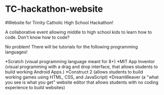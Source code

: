 TC-hackathon-website
====================

#Website for Trinity Catholic High School Hackathon!

A collaborative event allowing middle to high school kids to learn how to code. <return> Don't know how to code?

<return>

No problem! There will be tutorials for the following programming languages!

<return>

*Scratch (visual programming language meant for 8+)
*MIT App Inventor (visual programming with a drag and drop interface, that allows students to build working Android Apps.)
*Construct 2 (allows students to build working games using HTML, CSS, and JavaScript)
*DreamWeaver (a "what you see is what you get" website editor that allows students with no coding experience to build websites)
